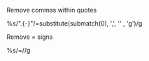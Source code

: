 Remove commas within quotes

%s/".\{-}"/\=substitute(submatch(0), ',', '' , 'g')/g

Remove = signs

%s/=//g
